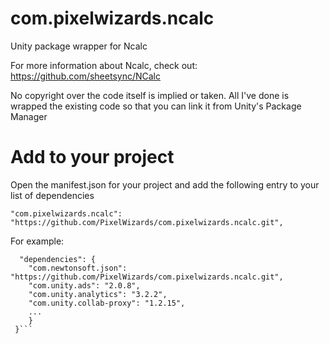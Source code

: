 # com.pixelwizards.ncalc
Unity package wrapper for Ncalc 

For more information about Ncalc, check out:
https://github.com/sheetsync/NCalc

No copyright over the code itself is implied or taken. All I've done is wrapped the existing code so that you can link it from Unity's Package Manager

# Add to your project
Open the manifest.json for your project and add the following entry to your list of dependencies

```"com.pixelwizards.ncalc": "https://github.com/PixelWizards/com.pixelwizards.ncalc.git",```

For example:
```
  "dependencies": {
    "com.newtonsoft.json": "https://github.com/PixelWizards/com.pixelwizards.ncalc.git",
    "com.unity.ads": "2.0.8",
    "com.unity.analytics": "3.2.2",
    "com.unity.collab-proxy": "1.2.15",
    ...
    }
 }```
